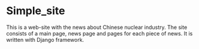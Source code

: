 # Simple_site
This is a web-site with the news about Chinese nuclear industry. The site consists of a main page, news page and pages for each piece of news.
It is written with Django framework.
